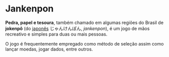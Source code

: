 # Jankenpon

**Pedra, papel e tesoura**, também chamado em algumas regiões do Brasil de **jokenpô** (do [japonês](https://pt.wikipedia.org/wiki/Língua_japonesa) じゃんけんぽん, *jankenpon*), é um jogo de mãos recreativo e simples para duas ou mais pessoas.

O jogo é frequentemente empregado como método de seleção assim como lançar moedas, jogar dados, entre outros. 